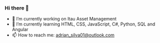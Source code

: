 ### Hi there 👋

- 🔭 I’m currently working on Itau Asset Management
- 🌱 I’m currently learning HTML, CSS, JavaScript, C#, Python, SQL and Angular
- 📫 How to reach me: adrian_silva01@outlook.com
